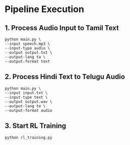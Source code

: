 # Pipeline Execution
## 1. Process Audio Input to Tamil Text
    python main.py \
    --input speech.mp3 \
    --input-type audio \
    --output output.txt \
    --output-lang ta \
    --output-format text
## 2. Process Hindi Text to Telugu Audio

    python main.py \
    --input input.txt \
    --input-type text \
    --output output.wav \
    --output-lang te \
    --output-format audio
## 3. Start RL Training

    python rl_training.py
